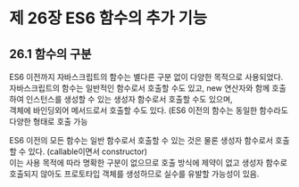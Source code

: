 제 26장 ES6 함수의 추가 기능
==============================
26.1 함수의 구분
----------------
ES6 이전까지 자바스크립트의 함수는 별다른 구분 없이 다양한 목적으로 사용되었다.   
자바스크립트의 함수는 일반적인 함수로서 호출할 수도 있고, new 연산자와 함께 호출하여 인스턴스를 생성할 수 있는 생성자 함수로서 호출할 수도 있으며,   
객체에 바인딩외어 메서드로서 호출할 수도 있다. (ES6 이전의 함수는 동일한 함수라도 다양한 형태로 호출 가능

ES6 이전의 모든 함수는 일반 함수로서 호출할 수 있는 것은 물론 생성자 함수로서 호출할 수 있다. (callable이면서 constructor)   
이는 사용 목적에 따라 명확한 구분이 없으므로 호출 방식에 제약이 없고 생성자 함수로 호출되지 않아도 프로토타입 객체를 생성하므로 실수를 유발할 가능성이 있음.
